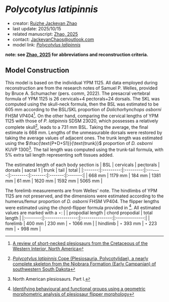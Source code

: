 # *Polycotylus latipinnis*

- creator: [Ruizhe Jackevan Zhao](https://orcid.org/0009-0001-4869-3008) 
- last update: 2025/10/15
- related manuscript: [Zhao, 2025](https://doi.org/10.1101/2024.02.15.578844)
- contact: JackevanChaos@outlook.com
- model link: [*Polycotylus latipinnis*](https://github.com/Pliosaurus-kevani/Mundus-Cyclus/blob/main/Plesiosauria/Polycotylus%20latipinnis/Polycotylus%20latipinnis.pdf)

**note: see [Zhao, 2025](https://doi.org/10.1101/2024.02.15.578844) for abbreviations and reconstruction criteria.**

## Model Construction

This model is based on the individual YPM 1125. All data employed during reconstruction are from the research notes of Samuel P. Welles,
provided by Bruce A. Schumacher (pers. comm, 2022). The presacral vertebral formula of YPM 1125 is 26 cervicals+4 pectorals+24 dorsals.
The SKL was computed using the skull-neck formula, then the BSL was estimated to be 605 mm according to the BSL/SKL proportion of *Dolichorhynchops osborni* FHSM VP404[^2]. On the other hand, comparing the cervical lengths of YPM 1125 with those of *P. latipinnis* SDSM 23020, which possesses a relatively complete skull[^1], leads to a 731 mm BSL.  Taking the average, the final estimate is 668 mm.
Lengths of the unmeasurable dorsals were restored by taking the average values of adjacent ones. The trunk length was estimated using the  $\frac{\text{P+D+S1}}{\text{trunk}}$ proportion of *D. osborni* KUVP 1300[^3]. The tail length was computed using the trunk-tail formula, with 5% extra tail length representing soft tissues added.

The estimated length of each body section is 
| BSL     | cervicals | pectorals | dorsals | sacral 1 | trunk   | tail    | total   |
|:-------:|:---------:|:---------:|:-------:|:--------:|:-------:|:-------:|:-------:|
| 668 mm | 1179 mm   | 184 mm    | 1381 mm | 61 mm   | 1620 mm | 1592 mm | 5065 mm |

The forelimb measurements are from Welles' note. The hindlimbs of YPM 1125 are not preserved, and the dimensions were estimated according to the humerus/femur proportion of *D. osborni* FHSM VP404. The flipper lengths were estimated using the 
chord-flipper formula provided in [^4]. All estimated values are marked with a $\star$:
|          | propodial length | chord propodial | total length   |
|:--------:|:----------------:|:---------------:|:--------------:|
| forelimb | 400 mm           | 230 mm          | $\star$ 1066 mm |
| hindlimb | $\star$ 393 mm           | $\star$ 223 mm          | $\star$ 998 mm |


[^1]: [*Polycotylus latipinnis* Cope (Plesiosauria, Polycotylidae), a nearly complete skeleton from the Niobrara Formation (Early Campanian) of southwestern South Dakota](http://dx.doi.org/10.1080/02724634.2015.1031341)
[^2]: [A review of short-necked plesiosaurs from the Cretaceous of the Western Interior, North America](http://dx.doi.org/10.1127/njgpa/201/1996/259)
[^3]: North American plesiosaurs. Part I.
[^4]: [Identifying behavioural and functional groups using a geometric morphometric analysis of plesiosaur flipper morphology](https://research.manchester.ac.uk/en/studentTheses/identifying-behavioural-and-functional-groups-using-a-geometric-m)
